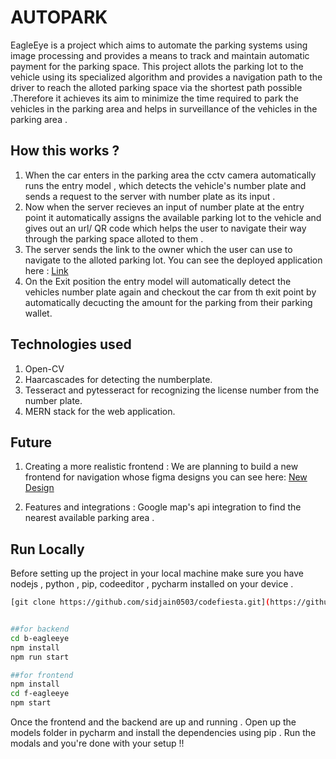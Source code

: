 # AUTOPARK

EagleEye is a project which aims to automate the parking systems using image processing and provides a means to track and maintain automatic payment for the parking space. 
This project allots the parking lot to the vehicle using its specialized algorithm and provides a navigation path to the driver to reach the alloted parking space via the shortest path possible .Therefore it achieves its aim to minimize the time required to park the vehicles in the parking area and helps in surveillance of the vehicles in the parking area . 

## How this works ? 
1. When the car enters in the parking area the cctv camera automatically runs the entry model , which detects the vehicle's number plate and sends a request to the server with number plate as its input .  
2. Now when the server recieves an input of number plate at the entry point it automatically assigns the available parking lot to the vehicle and gives out an url/ QR code which helps the user to navigate their way through the parking space alloted to them . 
3. The server sends the link to the owner which the user can use to navigate to the alloted parking lot. You can see the deployed application here : [Link](https://codefiesta-two.vercel.app/#/navigate/40)
4. On the Exit position the entry model will automatically detect the vehicles number plate again and checkout the car from th exit point by automatically decucting the amount for the parking from their parking wallet. 




## Technologies used 

1. Open-CV
2. Haarcascades for detecting the numberplate.
3. Tesseract and pytesseract for recognizing the license number from the number plate.
4. MERN stack for the web application.

## Future

1. Creating a more realistic frontend : We are planning to build a new frontend for navigation whose figma designs you can see here: [New Design](https://www.figma.com/file/kGOv1NDaM6uUNUEkwNKUtI/Parking?type=design&node-id=4-1311)

2. Features and integrations : Google map's api integration to find the nearest available parking area . 

## Run Locally

Before setting up the project in your local machine make sure you have nodejs , python , pip, codeeditor , pycharm installed on your device . 

```bash
[git clone https://github.com/sidjain0503/codefiesta.git](https://github.com/sidjain0503/AutoParkAI.git)


##for backend 
cd b-eagleeye
npm install
npm run start 

##for frontend
npm install
cd f-eagleeye
npm start

```

 Once the frontend and the backend are up and running . Open up the models folder in pycharm and install the dependencies using pip . Run the modals and you're done with your setup !! 
